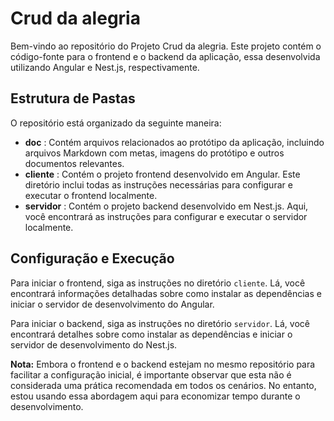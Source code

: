 # Crud da alegria

Bem-vindo ao repositório do Projeto Crud da alegria. Este projeto contém o código-fonte para o frontend e o backend da aplicação, essa desenvolvida utilizando Angular e Nest.js, respectivamente.

## Estrutura de Pastas

O repositório está organizado da seguinte maneira:

* **doc** : Contém arquivos relacionados ao protótipo da aplicação, incluindo arquivos Markdown com metas, imagens do protótipo e outros documentos relevantes.
* **cliente** : Contém o projeto frontend desenvolvido em Angular. Este diretório inclui todas as instruções necessárias para configurar e executar o frontend localmente.
* **servidor** : Contém o projeto backend desenvolvido em Nest.js. Aqui, você encontrará as instruções para configurar e executar o servidor localmente.

## Configuração e Execução

Para iniciar o frontend, siga as instruções no diretório `cliente`. Lá, você encontrará informações detalhadas sobre como instalar as dependências e iniciar o servidor de desenvolvimento do Angular.

Para iniciar o backend, siga as instruções no diretório `servidor`. Lá, você encontrará detalhes sobre como instalar as dependências e iniciar o servidor de desenvolvimento do Nest.js.

**Nota:** Embora o frontend e o backend estejam no mesmo repositório para facilitar a configuração inicial, é importante observar que esta não é considerada uma prática recomendada em todos os cenários. No entanto, estou usando essa abordagem aqui para economizar tempo durante o desenvolvimento.

